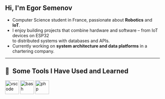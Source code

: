 ## Hi, I'm Egor Semenov

- Computer Science student in France, passionate about **Robotics** and **IoT**.  
- I enjoy building projects that combine hardware and software – from IoT devices on ESP32  
to distributed systems with databases and APIs.  
- Currently working on **system architecture and data platforms** in a chartering company.  

---

<h2> 🚀 &nbsp;Some Tools I Have Used and Learned</h2>
<p align="left">
<img src="https://cdn.jsdelivr.net/gh/devicons/devicon/icons/vscode/vscode-original.svg" alt="vscode" width="45" height="45"/>
<img src="https://cdn.jsdelivr.net/gh/devicons/devicon/icons/bash/bash-original.svg" alt="bash" width="45" height="45"/>
<img src="https://cdn.jsdelivr.net/gh/devicons/devicon/icons/php/php-original.svg" alt="php" width="45" height="45"/>
</p>
